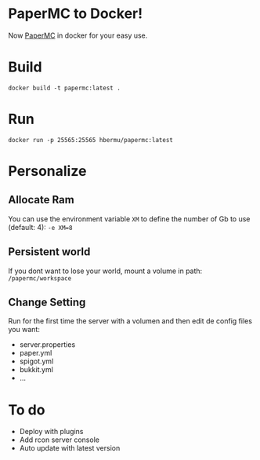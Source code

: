 # PaperMC to Docker!
Now [PaperMC](https://papermc.io/) in docker for your easy use.

# Build
```
docker build -t papermc:latest .
```
# Run
```
docker run -p 25565:25565 hbermu/papermc:latest
```

# Personalize
## Allocate Ram
You can use the environment variable `XM` to define the number of Gb to use (default: 4): `-e XM=8`

## Persistent world
If you dont want to lose your world, mount a volume in path: `/papermc/workspace`

## Change Setting
Run for the first time the server with a volumen and then edit de config files you want:
- server.properties
- paper.yml
- spigot.yml
- bukkit.yml
- ...

# To do
- Deploy with plugins
- Add rcon server console
- Auto update with latest version
